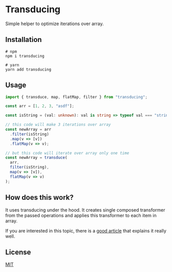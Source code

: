 # Transducing

Simple helper to optimize iterations over array.

## Installation

```shell
# npm
npm i transducing

# yarn
yarn add transducing
```

## Usage

```ts
import { transduce, map, flatMap, filter } from "transducing";

const arr = [1, 2, 3, "asdf"];

const isString = (val: unknown): val is string => typeof val === "string";

// this code will make 3 iterations over array
const newArray = arr
  .filter(isString)
  .map(v => [v])
  .flatMap(v => v);

// but this code will iterate over array only one time
const newArray = transduce(
  arr,
  filter(isString),
  map(v => [v]),
  flatMap(v => v)
);
```

## How does this work?

It uses transducing under the hood. It creates single composed transformer from the passed operations and applies this transformer to each item in array.

If you are interested in this topic, there is a [good article](https://www.digitalocean.com/community/tutorials/javascript-functional-programming-explained-fusion-transduction)
that explains it really well.

## License

[MIT](./LICENSE)

